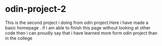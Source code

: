# odin-project-2
This is the second project i doing from odin project.Here i have made a basic homepage . if i am able to finish this page without looking at other code then i can proudly say that i have learned more form odin project than in the college

